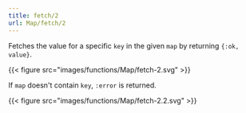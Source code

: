 ```yaml
---
title: fetch/2
url: Map/fetch/2
---
```



Fetches the value for a specific `key` in the given `map` by returning `{:ok, value}`.

{{< figure src="images/functions/Map/fetch-2.svg" >}}

If `map` doesn't contain `key`, `:error` is returned.

{{< figure src="images/functions/Map/fetch-2.2.svg" >}}
